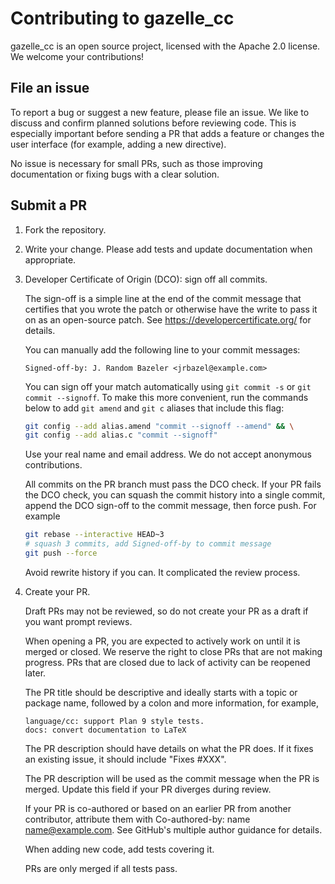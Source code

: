 # Contributing to gazelle_cc

gazelle_cc is an open source project, licensed with the Apache 2.0 license. We welcome your contributions!

## File an issue

To report a bug or suggest a new feature, please file an issue. We like to discuss and confirm planned solutions before reviewing code. This is especially important before sending a PR that adds a feature or changes the user interface (for example, adding a new directive).

No issue is necessary for small PRs, such as those improving documentation or fixing bugs with a clear solution.

## Submit a PR

1. Fork the repository.
1. Write your change. Please add tests and update documentation when appropriate.
1. Developer Certificate of Origin (DCO): sign off all commits.

    The sign-off is a simple line at the end of the commit message that certifies that you wrote the patch or otherwise have the write to pass it on as an open-source patch. See https://developercertificate.org/ for details.

    You can manually add the following line to your commit messages:

    ```
    Signed-off-by: J. Random Bazeler <jrbazel@example.com>
    ```

    You can sign off your match automatically using `git commit -s` or `git commit --signoff`. To make this more convenient, run the commands below to add `git amend` and `git c` aliases that include this flag:

    ```bash
    git config --add alias.amend "commit --signoff --amend" && \
    git config --add alias.c "commit --signoff"
    ```

    Use your real name and email address. We do not accept anonymous contributions.

    All commits on the PR branch must pass the DCO check. If your PR fails the DCO check, you can squash the commit history into a single commit, append the DCO sign-off to the commit message, then force push. For example

    ```bash
    git rebase --interactive HEAD~3
    # squash 3 commits, add Signed-off-by to commit message
    git push --force
    ```

    Avoid rewrite history if you can. It complicated the review process.

1. Create your PR.

    Draft PRs may not be reviewed, so do not create your PR as a draft if you want prompt reviews.

    When opening a PR, you are expected to actively work on until it is merged or closed. We reserve the right to close PRs that are not making progress. PRs that are closed due to lack of activity can be reopened later.

    The PR title should be descriptive and ideally starts with a topic or package name, followed by a colon and more information, for example,

    ```
    language/cc: support Plan 9 style tests.
    docs: convert documentation to LaTeX
    ```

    The PR description should have details on what the PR does. If it fixes an existing issue, it should include "Fixes #XXX".

    The PR description will be used as the commit message when the PR is merged. Update this field if your PR diverges during review.

    If your PR is co-authored or based on an earlier PR from another contributor, attribute them with Co-authored-by: name <name@example.com>. See GitHub's multiple author guidance for details.

    When adding new code, add tests covering it.

    PRs are only merged if all tests pass.
